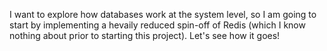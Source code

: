 I want to explore how databases work at the system level, so I am going
to start by implementing a hevaily reduced spin-off of Redis (which I know
nothing about prior to starting this project). Let's see how it goes!
